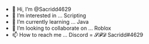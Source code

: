 - 👋 Hi, I’m @Sacridd4629
- 👀 I’m interested in ... Scripting
- 🌱 I’m currently learning ... Java
- 💞️ I’m looking to collaborate on ... Roblox
- 📫 How to reach me ... Discord = 𝓢𝓕𝓓 Sacridd#4629

<!---
Sacridd4629/Sacridd4629 is a ✨ special ✨ repository because its `README.md` (this file) appears on your GitHub profile.
You can click the Preview link to take a look at your changes.
--->
